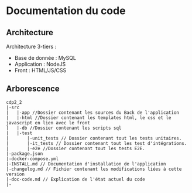# Documentation du code

## Architecture

Architecture 3-tiers :
- Base de donnée : MySQL 
- Application : NodeJS 
- Front : HTML/JS/CSS

## Arborescence
```
cdp2_2
|-src
|   |-app //Dossier contenant les sources du Back de l'application
|   |-html //Dossier contenant les templates html, le css et le javascript en lien avec le front
|   |-db //Dossier contenant les scripts sql
|   |-test
|       |-unit_tests // Dossier contenant tout les tests unitaires.
|       |-it_tests // Dossier contenant tout les test d'intégrations.
|       |-e2e //Dossier contenant tout les tests E2E.
|-package.json
|-docker-compose.yml
|-INSTALL.md // Documentation d'installation de l'application
|-changelog.md // Fichier contenant les modifications liées à cette version
|-doc-code.md // Explication de l'état actuel du code
|-
```